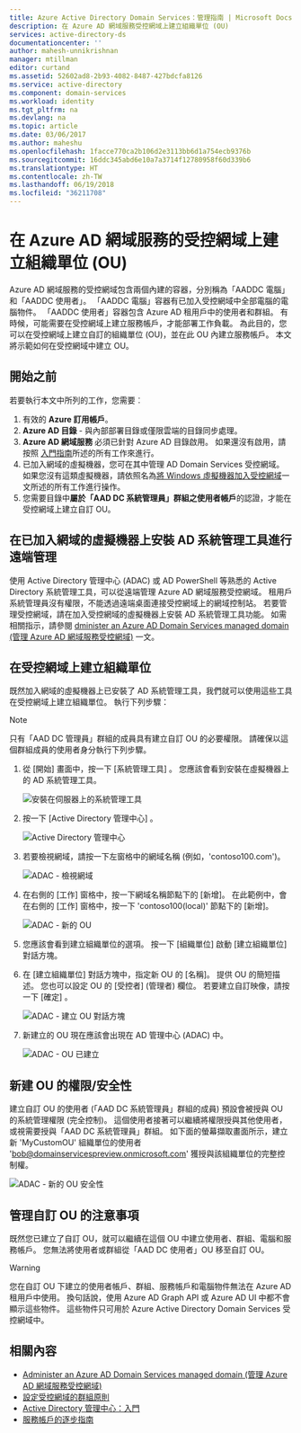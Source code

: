 ```yaml
---
title: Azure Active Directory Domain Services：管理指南 | Microsoft Docs
description: 在 Azure AD 網域服務受控網域上建立組織單位 (OU)
services: active-directory-ds
documentationcenter: ''
author: mahesh-unnikrishnan
manager: mtillman
editor: curtand
ms.assetid: 52602ad8-2b93-4082-8487-427bdcfa8126
ms.service: active-directory
ms.component: domain-services
ms.workload: identity
ms.tgt_pltfrm: na
ms.devlang: na
ms.topic: article
ms.date: 03/06/2017
ms.author: maheshu
ms.openlocfilehash: 1facce770ca2b106d2e3113bb6d1a754ecb9376b
ms.sourcegitcommit: 16ddc345abd6e10a7a3714f12780958f60d339b6
ms.translationtype: HT
ms.contentlocale: zh-TW
ms.lasthandoff: 06/19/2018
ms.locfileid: "36211708"
---
```

# <a name="create-an-organizational-unit-ou-on-an-azure-ad-domain-services-managed-domain"></a>在 Azure AD 網域服務的受控網域上建立組織單位 (OU)
Azure AD 網域服務的受控網域包含兩個內建的容器，分別稱為「AADDC 電腦」和「AADDC 使用者」。 「AADDC 電腦」容器有已加入受控網域中全部電腦的電腦物件。 「AADDC 使用者」容器包含 Azure AD 租用戶中的使用者和群組。 有時候，可能需要在受控網域上建立服務帳戶，才能部署工作負載。 為此目的，您可以在受控網域上建立自訂的組織單位 (OU)，並在此 OU 內建立服務帳戶。 本文將示範如何在受控網域中建立 OU。

## <a name="before-you-begin"></a>開始之前
若要執行本文中所列的工作，您需要︰

1. 有效的 **Azure 訂用帳戶**。
2. **Azure AD 目錄** - 與內部部署目錄或僅限雲端的目錄同步處理。
3. **Azure AD 網域服務** 必須已針對 Azure AD 目錄啟用。 如果還沒有啟用，請按照 [入門指南](active-directory-ds-getting-started.md)所述的所有工作來進行。
4. 已加入網域的虛擬機器，您可在其中管理 AD Domain Services 受控網域。 如果您沒有這類虛擬機器，請依照名為[將 Windows 虛擬機器加入受控網域](active-directory-ds-admin-guide-join-windows-vm.md)一文所述的所有工作進行操作。
5. 您需要目錄中**屬於「AAD DC 系統管理員」群組之使用者帳戶**的認證，才能在受控網域上建立自訂 OU。

## <a name="install-ad-administration-tools-on-a-domain-joined-virtual-machine-for-remote-administration"></a>在已加入網域的虛擬機器上安裝 AD 系統管理工具進行遠端管理
使用 Active Directory 管理中心 (ADAC) 或 AD PowerShell 等熟悉的 Active Directory 系統管理工具，可以從遠端管理 Azure AD 網域服務受控網域。 租用戶系統管理員沒有權限，不能透過遠端桌面連接受控網域上的網域控制站。 若要管理受控網域，請在加入受控網域的虛擬機器上安裝 AD 系統管理工具功能。 如需相關指示，請參閱 [dminister an Azure AD Domain Services managed domain (管理 Azure AD 網域服務受控網域)](active-directory-ds-admin-guide-administer-domain.md) 一文。

## <a name="create-an-organizational-unit-on-the-managed-domain"></a>在受控網域上建立組織單位
既然加入網域的虛擬機器上已安裝了 AD 系統管理工具，我們就可以使用這些工具在受控網域上建立組織單位。 執行下列步驟：

> [!NOTE]
> 只有「AAD DC 管理員」群組的成員具有建立自訂 OU 的必要權限。 請確保以這個群組成員的使用者身分執行下列步驟。
>
>

1. 從 [開始] 畫面中，按一下 [系統管理工具] 。 您應該會看到安裝在虛擬機器上的 AD 系統管理工具。

    ![安裝在伺服器上的系統管理工具](./media/active-directory-domain-services-admin-guide/install-rsat-admin-tools-installed.png)
2. 按一下 [Active Directory 管理中心] 。

    ![Active Directory 管理中心](./media/active-directory-domain-services-admin-guide/adac-overview.png)
3. 若要檢視網域，請按一下左窗格中的網域名稱 (例如，'contoso100.com')。

    ![ADAC - 檢視網域](./media/active-directory-domain-services-admin-guide/create-ou-adac-overview.png)
4. 在右側的 [工作] 窗格中，按一下網域名稱節點下的 [新增]。 在此範例中，會在右側的 [工作] 窗格中，按一下 'contoso100(local)' 節點下的 [新增]。

    ![ADAC - 新的 OU](./media/active-directory-domain-services-admin-guide/create-ou-adac-new-ou.png)
5. 您應該會看到建立組織單位的選項。 按一下 [組織單位] 啟動 [建立組織單位] 對話方塊。
6. 在 [建立組織單位] 對話方塊中，指定新 OU 的 [名稱]。 提供 OU 的簡短描述。 您也可以設定 OU 的 [受控者] \(管理者)  欄位。 若要建立自訂映像，請按一下 [確定] 。

    ![ADAC - 建立 OU 對話方塊](./media/active-directory-domain-services-admin-guide/create-ou-dialog.png)
7. 新建立的 OU 現在應該會出現在 AD 管理中心 (ADAC) 中。

    ![ADAC - OU 已建立](./media/active-directory-domain-services-admin-guide/create-ou-done.png)

## <a name="permissionssecurity-for-newly-created-ous"></a>新建 OU 的權限/安全性
建立自訂 OU 的使用者 (「AAD DC 系統管理員」群組的成員) 預設會被授與 OU 的系統管理權限 (完全控制)。 這個使用者接著可以繼續將權限授與其他使用者，或視需要授與「AAD DC 系統管理員」群組。 如下面的螢幕擷取畫面所示，建立新 'MyCustomOU' 組織單位的使用者 'bob@domainservicespreview.onmicrosoft.com' 獲授與該組織單位的完整控制權。

 ![ADAC - 新的 OU 安全性](./media/active-directory-domain-services-admin-guide/create-ou-permissions.png)

## <a name="notes-on-administering-custom-ous"></a>管理自訂 OU 的注意事項
既然您已建立了自訂 OU，就可以繼續在這個 OU 中建立使用者、群組、電腦和服務帳戶。 您無法將使用者或群組從「AAD DC 使用者」OU 移至自訂 OU。

> [!WARNING]
> 您在自訂 OU 下建立的使用者帳戶、群組、服務帳戶和電腦物件無法在 Azure AD 租用戶中使用。 換句話說，使用 Azure AD Graph API 或 Azure AD UI 中都不會顯示這些物件。 這些物件只可用於 Azure Active Directory Domain Services 受控網域中。
>
>

## <a name="related-content"></a>相關內容
* [Administer an Azure AD Domain Services managed domain (管理 Azure AD 網域服務受控網域)](active-directory-ds-admin-guide-administer-domain.md)
* [設定受控網域的群組原則](active-directory-ds-admin-guide-administer-group-policy.md)
* [Active Directory 管理中心：入門](https://technet.microsoft.com/library/dd560651.aspx)
* [服務帳戶的逐步指南](https://technet.microsoft.com/library/dd548356.aspx)
